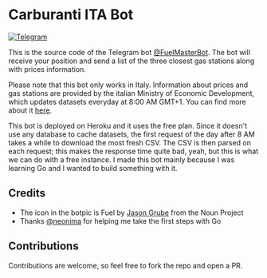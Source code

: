 # Carburanti ITA Bot

[![Telegram](https://img.shields.io/badge/telegram-%40FuelMasterBot-%230088cc)](https://t.me/FuelMasterBot)

This is the source code of the Telegram bot [@FuelMasterBot](https://t.me/FuelMasterBot). The bot will receive your position and send a list of the three closest gas stations along with prices information.

Please note that this bot only works in Italy. Information about prices and gas stations are provided by the italian Ministry of Economic Development, which updates datasets everyday at 8:00 AM GMT+1. You can find more about it [here](https://www.mise.gov.it/index.php/it/open-data/elenco-dataset/2032336-carburanti-prezzi-praticati-e-anagrafica-degli-impianti).

This bot is deployed on Heroku and it uses the free plan. Since it doesn't use any database to cache datasets, the first request of the day after 8 AM takes a while to download the most fresh CSV. The CSV is then parsed on each request; this makes the response time quite bad, yeah, but this is what we can do with a free instance. I made this bot mainly because I was learning Go and I wanted to build something with it.

## Credits

- The icon in the botpic is Fuel by [Jason Grube](https://thenounproject.com/grubedoo/) from the Noun Project
- Thanks [@neonima](https://github.com/neonima) for helping me take the first steps with Go

## Contributions

Contributions are welcome, so feel free to fork the repo and open a PR.
